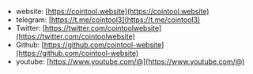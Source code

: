 - website: [https://cointool.website](https://cointool.website)
- telegram: [https://t.me/cointool3](https://t.me/cointool3)
- Twitter: [https://twitter.com/cointoolwebsite](https://twitter.com/cointoolwebsite)
- Github: [https://github.com/cointool-website](https://github.com/cointool-website)
- youtube: [https://www.youtube.com/@](https://www.youtube.com/@)
